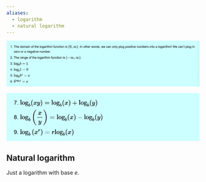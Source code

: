 ```yaml
---
aliases:
  - logarithm
  - natural logarithm
---
```

![](../z_images/Pasted%20image%2020250104181408.png)

![](../z_images/Pasted%20image%2020250104181419.png)

## Natural logarithm

Just a logarithm with base $e$.
